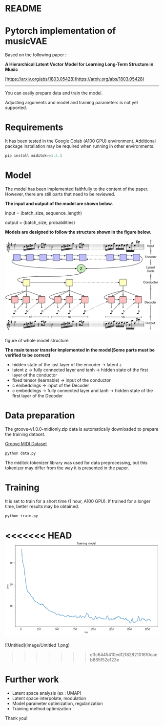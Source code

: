 # README

# Pytorch implementation of musicVAE

Based on the following paper :

**A Hierarchical Latent Vector Model for Learning Long-Term Structure in Music**

[https://arxiv.org/abs/1803.05428](https://arxiv.org/abs/1803.05428)

---

You can easily prepare data and train the model.

Adjusting arguments and model and training parameters is not yet supported.

# Requirements

It has been tested in the Google Colab (A100 GPU) environment. Additional package installation may be required when running in other environments.

```python
pip install miditok==1.4.3
```

# Model

The model has been implemented faithfully to the content of the paper. However, there are still parts that need to be reviewed. 

**The input and output of the model are shown below.**

input = (batch_size, sequence_length) 

output = (batch_size, probabilities)

**Models are designed to follow the structure shown in the figure below.**

![figure of whole model structure](image/Untitled.png)

figure of whole model structure

**The main tensor transfer implemented in the model(Some parts must be verified to be correct)**

- hidden state of the last layer of the encoder → latent z
- latent z → fully connected layer and tanh → hidden state of the first layer of the conductor
- fixed tensor (learnable) → input of the conductor
- c embeddings → input of the Decoder
- c embeddings → fully connected layer and tanh → hidden state of the first layer of the Decoder

# Data preparation

The groove-v1.0.0-midionly.zip data is automatically downloaded to prepare the training dataset.

[Groove MIDI Dataset](https://magenta.tensorflow.org/datasets/groove)

```python
python data.py
```

The miditok tokenizer library was used for data preprocessing, but this tokenizer may differ from the way it is presented in the paper.

# Training

It is set to train for a short time (1 hour, A100 GPU). If trained for a longer time, better results may be obtained.

```python
python train.py
```

<<<<<<< HEAD
![Untitled](image/Untitled_1.png)
=======
![Untitled](image/Untitled 1.png)
>>>>>>> e3c6445410edf2f82821016f0caeb885f52e123e

# Further work

- Latent space analysis (ex : UMAP)
- Latent space interpolate, modulation
- Model parameter optimization, regularization
- Training method optimization

Thank you!
